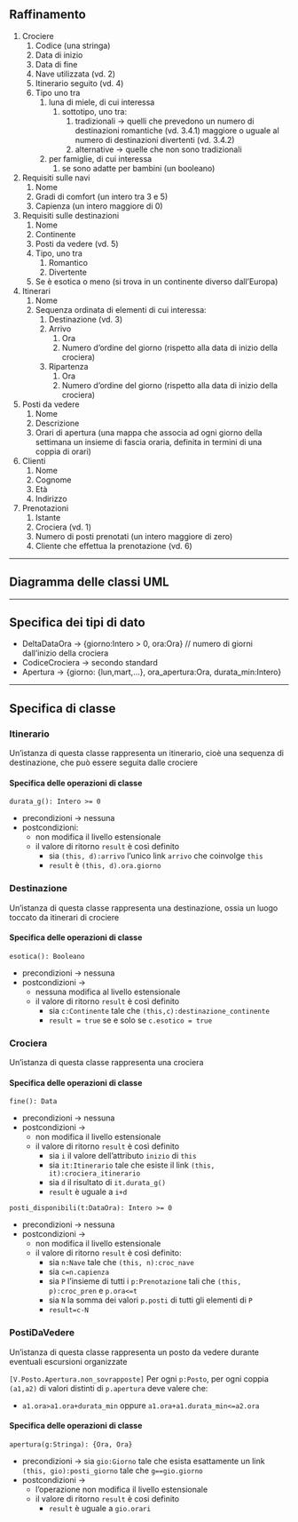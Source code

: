 ## Raffinamento
1. Crociere
	1. Codice (una stringa)
	2. Data di inizio
	3. Data di fine
	4. Nave utilizzata (vd. 2)
	5. Itinerario seguito (vd. 4)
	6. Tipo uno tra
		1. luna di miele, di cui interessa
			1. sottotipo, uno tra:
				1. tradizionali → quelli che prevedono un numero di destinazioni romantiche (vd. 3.4.1) maggiore o uguale al numero di destinazioni divertenti (vd. 3.4.2)
				2. alternative → quelle che non sono tradizionali
		2. per famiglie, di cui interessa
			1. se sono adatte per bambini (un booleano)
2. Requisiti sulle navi
	1. Nome
	2. Gradi di comfort (un intero tra 3 e 5)
	3. Capienza (un intero maggiore di 0)
3. Requisiti sulle destinazioni
	1. Nome
	2. Continente
	3. Posti da vedere (vd. 5)
	4. Tipo, uno tra
		1. Romantico
		2. Divertente
	5. Se è esotica o meno (si trova in un continente diverso dall’Europa)
4. Itinerari
	1. Nome
	2. Sequenza ordinata di elementi di cui interessa:
		1. Destinazione (vd. 3)
		2. Arrivo
			1. Ora
			2. Numero d’ordine del giorno (rispetto alla data di inizio della crociera)
		3. Ripartenza
			1. Ora
			2. Numero d’ordine del giorno (rispetto alla data di inizio della crociera)
5. Posti da vedere
	1. Nome
	2. Descrizione
	3. Orari di apertura (una mappa che associa ad ogni giorno della settimana un insieme di fascia oraria, definita in termini di una coppia di orari)
6. Clienti
	1. Nome
	2. Cognome
	3. Età
	4. Indirizzo
7. Prenotazioni
	1. Istante
	2. Crociera (vd. 1)
	3. Numero di posti prenotati (un intero maggiore di zero)
	4. Cliente  che effettua la prenotazione (vd. 6)

---
## Diagramma delle classi UML


---
## Specifica dei tipi di dato
- DeltaDataOra → {giorno:Intero > 0, ora:Ora} // numero di giorni dall’inizio della crociera
- CodiceCrociera → secondo standard
- Apertura → {giorno: {lun,mart,…}, ora_apertura:Ora, durata_min:Intero}

---
## Specifica di classe
### Itinerario
Un’istanza di questa classe rappresenta un itinerario, cioè una sequenza di destinazione, che può essere seguita dalle crociere
#### Specifica delle operazioni di classe
`durata_g(): Intero >= 0`
- precondizioni → nessuna
- postcondizioni:
	- non modifica il livello estensionale
	- il valore di ritorno `result` è così definito
		- sia `(this, d):arrivo` l’unico link `arrivo` che coinvolge `this`
		- `result` è `(this, d).ora.giorno`

### Destinazione
Un’istanza di questa classe rappresenta una destinazione, ossia un luogo toccato da itinerari di crociere
#### Specifica delle operazioni di classe
`esotica(): Booleano`
- precondizioni → nessuna
- postcondizioni →
	- nessuna modifica al livello estensionale
	- il valore di ritorno `result` è così definito
		- sia `c:Continente` tale che `(this,c):destinazione_continente`
		- `result = true` se e solo se `c.esotico = true`

### Crociera
Un’istanza di questa classe rappresenta una crociera
#### Specifica delle operazioni di classe
`fine(): Data`
- precondizioni → nessuna
- postcondizioni →
	- non modifica il livello estensionale
	- il valore di ritorno `result` è così definito
		- sia `i` il valore dell’attributo `inizio` di `this`
		- sia `it:Itinerario` tale che esiste il link `(this, it):crociera_itinerario`
		- sia `d` il risultato di `it.durata_g()`
		- `result` è uguale a `i+d`

`posti_disponibili(t:DataOra): Intero >= 0`
- precondizioni → nessuna
- postcondizioni → 
	- non modifica il livello estensionale
	- il valore di ritorno `result` è così definito:
		- sia `n:Nave` tale che `(this, n):croc_nave`
		- sia `c=n.capienza`
		- sia `P` l’insieme di tutti i `p:Prenotazione` tali che `(this, p):croc_pren` e `p.ora<=t`
		- sia `N` la somma dei valori `p.posti` di tutti gli elementi di `P`
		- `result=c-N`

### PostiDaVedere
Un’istanza di questa classe rappresenta un posto da vedere durante eventuali escursioni organizzate

`[V.Posto.Apertura.non_sovrapposte]`
Per ogni `p:Posto`, per ogni coppia `(a1,a2)` di valori distinti di `p.apertura` deve valere che:
- `a1.ora>a1.ora+durata_min` oppure `a1.ora+a1.durata_min<=a2.ora`
#### Specifica delle operazioni di classe
`apertura(g:Stringa): {Ora, Ora}`
- precondizioni → sia `gio:Giorno` tale che esista esattamente un link `(this, gio):posti_giorno` tale che `g==gio.giorno`
- postcondizioni →
	- l’operazione non modifica il livello estensionale
	- il valore di ritorno `result` è cosi definito
		- `result` è uguale a `gio.orari`

